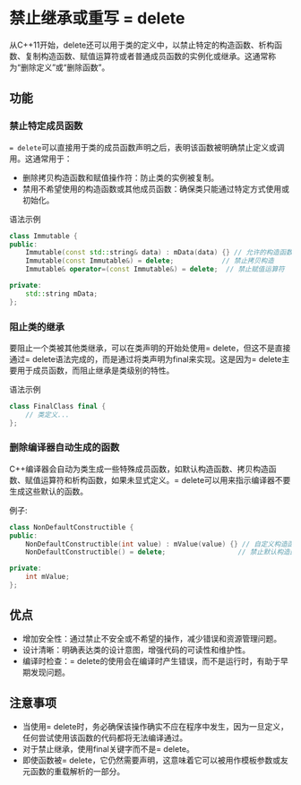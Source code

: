 # 禁止继承或重写 = delete

从C++11开始，delete还可以用于类的定义中，以禁止特定的构造函数、析构函数、复制构造函数、赋值运算符或者普通成员函数的实例化或继承。这通常称为“删除定义”或“删除函数”。

## 功能

### 禁止特定成员函数

``= delete``可以直接用于类的成员函数声明之后，表明该函数被明确禁止定义或调用。这通常用于：

- 删除拷贝构造函数和赋值操作符：防止类的实例被复制。
- 禁用不希望使用的构造函数或其他成员函数：确保类只能通过特定方式使用或初始化。

语法示例

```cpp
class Immutable {
public:
    Immutable(const std::string& data) : mData(data) {} // 允许的构造函数
    Immutable(const Immutable&) = delete;            // 禁止拷贝构造
    Immutable& operator=(const Immutable&) = delete;  // 禁止赋值运算符

private:
    std::string mData;
};
```

### 阻止类的继承

要阻止一个类被其他类继承，可以在类声明的开始处使用= delete，但这不是直接通过= delete语法完成的，而是通过将类声明为final来实现。这是因为= delete主要用于成员函数，而阻止继承是类级别的特性。

语法示例

```cpp
class FinalClass final {
    // 类定义...
};
```

### 删除编译器自动生成的函数

C++编译器会自动为类生成一些特殊成员函数，如默认构造函数、拷贝构造函数、赋值运算符和析构函数，如果未显式定义。= delete可以用来指示编译器不要生成这些默认的函数。

例子:

```cpp
class NonDefaultConstructible {
public:
    NonDefaultConstructible(int value) : mValue(value) {} // 自定义构造函数
    NonDefaultConstructible() = delete;                  // 禁止默认构造函数

private:
    int mValue;
};
```

## 优点

- 增加安全性：通过禁止不安全或不希望的操作，减少错误和资源管理问题。
- 设计清晰：明确表达类的设计意图，增强代码的可读性和维护性。
- 编译时检查：= delete的使用会在编译时产生错误，而不是运行时，有助于早期发现问题。

## 注意事项

- 当使用= delete时，务必确保该操作确实不应在程序中发生，因为一旦定义，任何尝试使用该函数的代码都将无法编译通过。
- 对于禁止继承，使用final关键字而不是= delete。
- 即使函数被= delete，它仍然需要声明，这意味着它可以被用作模板参数或友元函数的重载解析的一部分。
